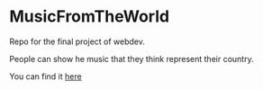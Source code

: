 # MusicFromTheWorld
Repo for the final project of webdev.

People can show he music that they think represent their country.

You can find it [here](http://musicfromtheworld.herokuapp.com/)
